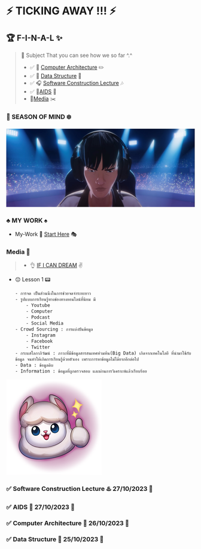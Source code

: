 # :zap: TICKING AWAY !!! :zap:

## :trophy: F-I-N-A-L :sparkles:

> :link: Subject That you can see how we so far ^.^
> * :white_check_mark: :book: [Computer Architecture](#white_check_mark-computer-architecture-floppy_disk-26102023-date) :pencil2:
> * :white_check_mark: :guitar: [Data Structure](#white_check_mark-data-structure-open_file_folder-25102023-date) :microphone:
> *  :white_check_mark: :headphones: [Software Construction Lecture](#white_check_mark-software-construction-lecture-hotsprings-27102023-date) :notes:
> * :white_check_mark: :pill:[AIDS](#white_check_mark-aids-ghost-27102023-date) :syringe:
> * :newspaper:[Media](#media-pushpin) :scissors:

### :stars: SEASON OF MIND :snowflake:
![This is picture.](/Images/Inspiration_n_love/GODS.jpg "GODS!!!!!")

### :clubs: MY WORK :spades:
* My-Work :beginner: [Start Here](Art-Work/My_Beginner_work/) :performing_arts:

### Media :pushpin:
> * :ok_hand: [IF I CAN DREAM](#zap-ticking-away--zap) :v:

* :pensive: Lesson 1 :pager:
    ```
    - การจด เป็นส่วนนึงในการช่วยจดจำระยะยาว
    - รูปแบบการเรียนรู้ทางช่องทางออนไลน์ที่นิยม มี
        - Youtube
        - Computer
        - Podcast
        - Social Media
    - Crowd Sourcing : การแบ่งปันข้อมูล
        - Instagram
        - Facebook
        - Twitter
    - กระแสโลกาภิวัฒน์ : ภาวะที่มีข้อมูลสารสนเทศท่วมท้น(Big Data) เกิดจากเทคโนโลยี ที่นำมาใช้กับข้อมูล จนทำให้เกิดการเรียนรู้ด้วยตัวเอง เพราะการหาข้อมูลไม่ได้ยากอีกต่อไป
    - Data : ข้อมูลดิบ
    - Information : ข้อมูลที่ถูกตรวจสอบ และผ่านการวิเคราะห์แล้วเรียบร้อย 
    ```

![This is picture.](/Images/Inspiration_n_love/good.png "YEPPP!!!!!")

### :white_check_mark: Software Construction Lecture :hotsprings: 27/10/2023 :date:
### :white_check_mark: AIDS :ghost: 27/10/2023 :date:
### :white_check_mark: Computer Architecture :floppy_disk: 26/10/2023 :date:
### :white_check_mark: Data Structure :open_file_folder: 25/10/2023 :date: